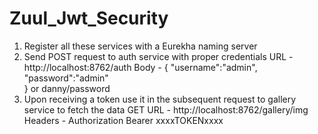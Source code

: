 # Zuul_Jwt_Security
1. Register all these services with a Eurekha naming server
2. Send POST request to auth service with proper credentials
URL - http://localhost:8762/auth
Body - {
	"username":"admin",
	"password":"admin"	
}
or danny/password
3. Upon receiving a token use it in the subsequent request to gallery service to fetch the data
GET URL - http://localhost:8762/gallery/img
Headers - Authorization Bearer xxxxTOKENxxxx





